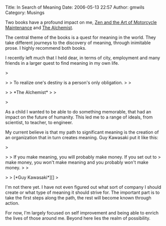 Title: In Search of Meaning
Date: 2006-05-13 22:57
Author: gmwils
Category: Musings

Two books have a profound impact on me, [Zen and the Art of Motorcycle
Maintenance][] and [The Alchemist][].

</p>

The central theme of the books is a quest for meaning in the world. They
take different journeys to the discovery of meaning, through inimitable
prose. I highly recommend both books.

</p>

I recently left much that I held dear, in terms of city, employment and
many friends in a larger quest to find meaning in my own life.

</p>

<p>
> </p>
>
> To realize one's destiny is a person's only obligation.
>
> </p>
>
> *The Alchemist*
>
> </p>
> <p>

</p>

As a child I wanted to be able to do something memorable, that had an
impact on the future of humanity. This led me to a range of ideals, from
scientist, to teacher, to engineer.

</p>

My current believe is that my path to significant meaning is the
creation of an organization that in turn creates meaning. Guy Kawasaki
put it like this:

</p>

<p>
> </p>
>
> If you make meaning, you will probably make money. If you set out to
> make money, you won't make meaning and you probably won't make money.
>
> </p>
>
> [*Guy Kawasaki*][]
>
</p>

I'm not there yet. I have not even figured out what sort of company I
should create or what type of meaning it should strive for. The
important part is to take the first steps along the path, the rest will
become known through action.

</p>

For now, I'm largely focused on self improvement and being able to
enrich the lives of those around me. Beyond here lies the realm of
possibility.

</p>

  [Zen and the Art of Motorcycle Maintenance]: http://www.amazon.com/exec/obidos/ASIN/0099322617/pseudofish-20?creative=327641&camp=14573&link_code=as1
  [The Alchemist]: http://www.amazon.com/exec/obidos/ASIN/0062502182/pseudofish-20?creative=327641&camp=14573&link_code=as1
  [*Guy Kawasaki*]: http://www.youtube.com/watch?v=L3xaeVXTSBg
